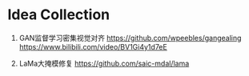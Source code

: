 # Idea Collection

1. GAN监督学习密集视觉对齐
https://github.com/wpeebles/gangealing
https://www.bilibili.com/video/BV1Gi4y1d7eE

2. LaMa大掩模修复
https://github.com/saic-mdal/lama
